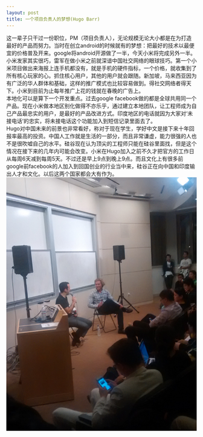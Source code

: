 ```yaml
---
layout: post
title: 一个项目负责人的梦想(Hugo Barr)
---
```

<p>这一辈子只干过一份职位，PM（项目负责人），无论规模无论大小都是在为打造最好的产品而努力。当时在创立android的时候就有的梦想：把最好的技术以最便宜的价格普及开来。google将android开源做了一半，今天小米将完成另外一半。<br>小米发家其实很巧，雷军在做小米之前就深谙中国社交网络的眼球技巧。第一个小米项目做出来海报上连手机都没有，就是手机的硬件指标，一个价格，就收集到了所有核心玩家的心。抓住核心用户，其他的用户就会跟随。新加坡，马来西亚因为有广泛的华人群体和基础，这样的推广模式也比较容易做到。得社交网络者得天下。小米到目前为止每年推广上花的钱就在春晚的广告上。<br>本地化可以是算下一个开发重点。过去google facebook做的都是全球共用同一个产品。现在小米做本地区别化做得不亦乐乎，通过建立本地团队，让工程师成为自己产品最忠实的用户，是最好的产品改进方式。印度地区的电话就因为大家对‘未接电话’的忠实，将未接电话这个功能加入到短信记录里面去了。<br>Hugo对中国未来的前景也非常看好，称对于现在学生，学好中文是接下来十年回报率最高的投资。中国人工作就是生活的一部分，而且非常谦虚，能力很强的人也不是很吹嘘自己的水平。硅谷现在认为顶尖的工程师只能在硅谷里面找，但是这个情况在接下来的几年内可能会改变。小米在Hugo加入之前不久才把官方的工作日从每周6天减到每周5天。不过还是早上9点到晚上9点。而且文化上有很多前google前facebook的人加入到回国创业的行业当中来，硅谷正在向中国和印度输出人才和文化。以后这两个国家都会大有作为。<img src="/content/images/generic_blog/img_20141030_200513050.jpg" ></p>